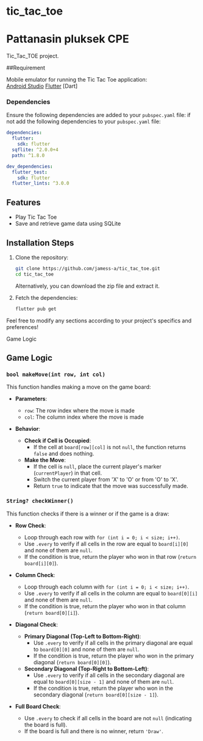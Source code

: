 # tic_tac_toe 
# Pattanasin pluksek CPE
Tic_Tac_TOE project.

##Requirement

Mobile emulator for running the Tic Tac Toe application:  
[Android Studio](https://developer.android.com/studio?hl=th)
[Flutter](https://docs.flutter.dev/get-started/install/windows/mobile)
[Dart]

### Dependencies

Ensure the following dependencies are added to your `pubspec.yaml` file:
if not add the following dependencies to your `pubspec.yaml` file:

```yaml
dependencies:
  flutter:
    sdk: flutter
  sqflite: ^2.0.0+4
  path: ^1.8.0

dev_dependencies:
  flutter_test:
    sdk: flutter
  flutter_lints: ^3.0.0
```

## Features

- Play Tic Tac Toe
- Save and retrieve game data using SQLite

## Installation Steps

1. Clone the repository:
    ```sh
    git clone https://github.com/jamess-a/tic_tac_toe.git
    cd tic_tac_toe
    ```
   Alternatively, you can download the zip file and extract it.

2. Fetch the dependencies:
    ```sh
    flutter pub get
    ```

Feel free to modify any sections according to your project's specifics and preferences!

Game Logic 

## Game Logic

### `bool makeMove(int row, int col)`

This function handles making a move on the game board:

- **Parameters**:
  - `row`: The row index where the move is made
  - `col`: The column index where the move is made

- **Behavior**:
  - **Check if Cell is Occupied**:
    - If the cell at `board[row][col]` is not `null`, the function returns `false` and does nothing.
  - **Make the Move**:
    - If the cell is `null`, place the current player's marker (`currentPlayer`) in that cell.
    - Switch the current player from 'X' to 'O' or from 'O' to 'X'.
    - Return `true` to indicate that the move was successfully made.

### `String? checkWinner()`

This function checks if there is a winner or if the game is a draw:

- **Row Check**:
  - Loop through each row with `for (int i = 0; i < size; i++)`.
  - Use `.every` to verify if all cells in the row are equal to `board[i][0]` and none of them are `null`.
  - If the condition is true, return the player who won in that row (`return board[i][0]`).

- **Column Check**:
  - Loop through each column with `for (int i = 0; i < size; i++)`.
  - Use `.every` to verify if all cells in the column are equal to `board[0][i]` and none of them are `null`.
  - If the condition is true, return the player who won in that column (`return board[0][i]`).

- **Diagonal Check**:
  - **Primary Diagonal (Top-Left to Bottom-Right)**:
    - Use `.every` to verify if all cells in the primary diagonal are equal to `board[0][0]` and none of them are `null`.
    - If the condition is true, return the player who won in the primary diagonal (`return board[0][0]`).
  - **Secondary Diagonal (Top-Right to Bottom-Left)**:
    - Use `.every` to verify if all cells in the secondary diagonal are equal to `board[0][size - 1]` and none of them are `null`.
    - If the condition is true, return the player who won in the secondary diagonal (`return board[0][size - 1]`).

- **Full Board Check**:
  - Use `.every` to check if all cells in the board are not `null` (indicating the board is full).
  - If the board is full and there is no winner, return `'Draw'`.

